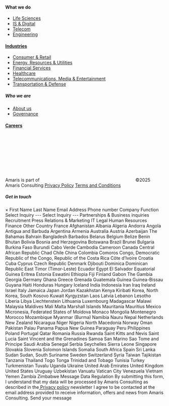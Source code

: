 #### What we do
  * [Life Sciences](https://amaris.com/business-line/life-sciences/)
  * [IS & Digital](https://amaris.com/business-line/is-and-digital/)
  * [Telecom](https://amaris.com/business-line/telecom/)
  * [Engineering](https://amaris.com/business-line/engineering/)


#### [Industries ](https://amaris.com/industries)
  * [Consumer & Retail](https://amaris.com/industry/consumer-retail/)
  * [Energy, Resources & Utilities](https://amaris.com/industry/energy-resources-utilities/)
  * [Financial Services](https://amaris.com/industry/financial-services-2/)
  * [Healthcare](https://amaris.com/industry/healthcare-2/)
  * [Telecommunications, Media & Entertainment](https://amaris.com/industry/telecommunications-media-entertainment-2/)
  * [Transportation & Defense](https://amaris.com/industry/transportation-defense-2/)


##### Who we are
  * [About us](https://amaris.com/about-us/)
  * [Governance](https://amaris.com/governance/)


#### [Careers ](https://careers.amaris.com/?from=amaris)
[ ](https://www.facebook.com/amaris.official.page/) [ ](https://x.com/amaris) [ ](https://www.linkedin.com/company/amaris/)
Amaris is part of[![mantu logo](data:image/svg+xml,%3Csvg%20xmlns='http://www.w3.org/2000/svg'%20viewBox='0%200%200%200'%3E%3C/svg%3E)](https://www.mantu.com)
©2025 Amaris Consulting
[Privacy Policy](https://amaris.com/privacy-policy) [Terms and Conditions](https://amaris.com/terms-and-conditions)
##### Get in touch
×
First Name
Last Name
Email Address
Phone number
Company
Function
Select Inquiry
--- Select Inquiry --- Partnerships & Business inquiries Recruitment Press Relations & Marketing IT Legal Human Resources Finance Other
Country
France Afghanistan Albania Algeria Andorra Angola Antigua and Barbuda Argentina Armenia Australia Austria Azerbaijan The Bahamas Bahrain Bangladesh Barbados Belarus Belgium Belize Benin Bhutan Bolivia Bosnia and Herzegovina Botswana Brazil Brunei Bulgaria Burkina Faso Burundi Cabo Verde Cambodia Cameroon Canada Central African Republic Chad Chile China Colombia Comoros Congo, Democratic Republic of the Congo, Republic of the Costa Rica Côte d’Ivoire Croatia Cuba Cyprus Czech Republic Denmark Djibouti Dominica Dominican Republic East Timor (Timor-Leste) Ecuador Egypt El Salvador Equatorial Guinea Eritrea Estonia Eswatini Ethiopia Fiji Finland Gabon The Gambia Georgia Germany Ghana Greece Grenada Guatemala Guinea Guinea-Bissau Guyana Haiti Honduras Hungary Iceland India Indonesia Iran Iraq Ireland Israel Italy Jamaica Japan Jordan Kazakhstan Kenya Kiribati Korea, North Korea, South Kosovo Kuwait Kyrgyzstan Laos Latvia Lebanon Lesotho Liberia Libya Liechtenstein Lithuania Luxembourg Madagascar Malawi Malaysia Maldives Mali Malta Marshall Islands Mauritania Mauritius Mexico Micronesia, Federated States of Moldova Monaco Mongolia Montenegro Morocco Mozambique Myanmar (Burma) Namibia Nauru Nepal Netherlands New Zealand Nicaragua Niger Nigeria North Macedonia Norway Oman Pakistan Palau Panama Papua New Guinea Paraguay Peru Philippines Poland Portugal Qatar Romania Russia Rwanda Saint Kitts and Nevis Saint Lucia Saint Vincent and the Grenadines Samoa San Marino Sao Tome and Principe Saudi Arabia Senegal Serbia Seychelles Sierra Leone Singapore Slovakia Slovenia Solomon Islands Somalia South Africa Spain Sri Lanka Sudan Sudan, South Suriname Sweden Switzerland Syria Taiwan Tajikistan Tanzania Thailand Togo Tonga Trinidad and Tobago Tunisia Turkey Turkmenistan Tuvalu Uganda Ukraine United Arab Emirates United Kingdom United States Uruguay Uzbekistan Vanuatu Vatican City Venezuela Vietnam Yemen Zambia Zimbabwe
Message
Data Regulation
By submitting this form, I understand that my data will be processed by Amaris Consulting as described in the[ Privacy policy](https://amaris.com/privacy-policy/)
newsletter
I agree to be contacted at the email address provided to receive information, offers and news from Amaris Consulting.
Send your message
